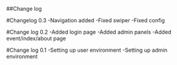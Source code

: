 ##Change log


#Changelog 0.3
-Navigation added
-Fixed swiper
-Fixed config



#Change log 0.2 
-Added login page
-Added admin panels 
-Added event/index/about page



#Change log 0.1
-Setting up user environment
-Setting up admin environment